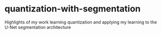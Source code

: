 # quantization-with-segmentation
Highlights of my work learning quantization and applying my learning to the U-Net segmentation architecture
